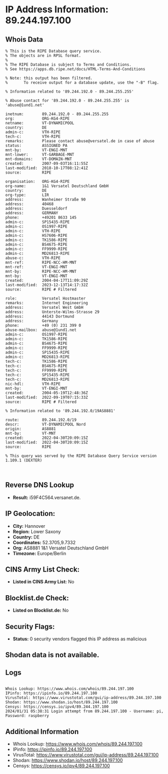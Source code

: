 # IP Address Information: 89.244.197.100

## Whois Data
```
% This is the RIPE Database query service.
% The objects are in RPSL format.
%
% The RIPE Database is subject to Terms and Conditions.
% See https://apps.db.ripe.net/docs/HTML-Terms-And-Conditions

% Note: this output has been filtered.
%       To receive output for a database update, use the "-B" flag.

% Information related to '89.244.192.0 - 89.244.255.255'

% Abuse contact for '89.244.192.0 - 89.244.255.255' is 'abuse@1und1.net'

inetnum:        89.244.192.0 - 89.244.255.255
org:            ORG-KG4-RIPE
netname:        VT-DYNAMICPOOL
country:        DE
admin-c:        VTH-RIPE
tech-c:         VTH-RIPE
remarks:        Please contact abuse@versatel.de in case of abuse
status:         ASSIGNED PA
mnt-by:         VT-ENGI-MNT
mnt-lower:      VT-GARBAGE-MNT
mnt-domains:    VT-DOMAIN-MNT
created:        2007-09-03T16:11:55Z
last-modified:  2018-10-17T08:12:41Z
source:         RIPE

organisation:   ORG-KG4-RIPE
org-name:       1&1 Versatel Deutschland GmbH
country:        DE
org-type:       LIR
address:        Wanheimer Straße 90
address:        40468
address:        Duesseldorf
address:        GERMANY
phone:          +49201 8633 145
admin-c:        SP15435-RIPE
admin-c:        OS1997-RIPE
admin-c:        VTH-RIPE
admin-c:        HS7606-RIPE
admin-c:        TK1586-RIPE
admin-c:        BS4675-RIPE
admin-c:        FF9999-RIPE
admin-c:        MD26813-RIPE
abuse-c:        VTH-RIPE
mnt-ref:        RIPE-NCC-HM-MNT
mnt-ref:        VT-ENGI-MNT
mnt-by:         RIPE-NCC-HM-MNT
mnt-by:         VT-ENGI-MNT
created:        2004-04-17T11:09:29Z
last-modified:  2023-12-13T14:17:32Z
source:         RIPE # Filtered

role:           Versatel Hostmaster
remarks:        Internet Engineering
address:        Versatel West GmbH
address:        Unterste-Wilms-Strasse 29
address:        44143 Dortmund
address:        Germany
phone:          +49 (0) 231 399 0
abuse-mailbox:  abuse@1und1.net
admin-c:        OS1997-RIPE
admin-c:        TK1586-RIPE
admin-c:        BS4675-RIPE
admin-c:        FF9999-RIPE
admin-c:        SP15435-RIPE
admin-c:        MD26813-RIPE
tech-c:         TK1586-RIPE
tech-c:         BS4675-RIPE
tech-c:         FF9999-RIPE
tech-c:         SP15435-RIPE
tech-c:         MD26813-RIPE
nic-hdl:        VTH-RIPE
mnt-by:         VT-ENGI-MNT
created:        2004-05-19T12:48:36Z
last-modified:  2022-09-19T07:15:33Z
source:         RIPE # Filtered

% Information related to '89.244.192.0/19AS8881'

route:          89.244.192.0/19
descr:          VT-DYNAMICPOOL Nord
origin:         AS8881
mnt-by:         VT-MNT
created:        2022-04-30T20:09:15Z
last-modified:  2022-04-30T20:09:15Z
source:         RIPE

% This query was served by the RIPE Database Query Service version 1.109.1 (DEXTER)



```
## Reverse DNS Lookup
- **Result:** i59F4C564.versanet.de.

## IP Geolocation:
- **City:** Hannover
- **Region:** Lower Saxony
- **Country:** DE
- **Coordinates:** 52.3705,9.7332
- **Org:** AS8881 1&1 Versatel Deutschland GmbH
- **Timezone:** Europe/Berlin

## CINS Army List Check:
- **Listed in CINS Army List:** 
No

## Blocklist.de Check:
- **Listed on Blocklist.de:** 
No

## Security Flags:
- **Status:** 0 security vendors flagged this IP address as malicious

## Shodan data is not available.

## Logs
```

Whois Lookup: https://www.whois.com/whois/89.244.197.100
IPinfo: https://ipinfo.io/89.244.197.100
VirusTotal: https://www.virustotal.com/gui/ip-address/89.244.197.100
Shodan: https://www.shodan.io/host/89.244.197.100
Censys: https://censys.io/ipv4/89.244.197.100
2024/01/31 05:38:31 Login attempt from 89.244.197.100 - Username: pi, Password: raspberry

```
## Additional Information
- Whois Lookup: https://www.whois.com/whois/89.244.197.100
- IPinfo: https://ipinfo.io/89.244.197.100
- VirusTotal: https://www.virustotal.com/gui/ip-address/89.244.197.100
- Shodan: https://www.shodan.io/host/89.244.197.100
- Censys: https://censys.io/ipv4/89.244.197.100

